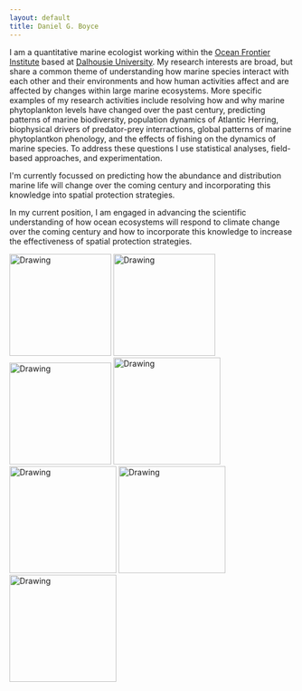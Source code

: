 ```yaml
---
layout: default
title: Daniel G. Boyce 
---
```


I am a quantitative marine ecologist working within the [Ocean Frontier Institute][ofi] based at [Dalhousie University][dalu]. My research interests are broad, but share a common theme of understanding how marine species interact with each other and their environments and how human activities affect and are affected by changes within large marine ecosystems. More specific examples of my research activities include resolving how and why marine phytoplankton levels have changed over the past century, predicting patterns of marine biodiversity, population dynamics of Atlantic Herring, biophysical drivers of predator-prey interractions, global patterns of marine phytoplantkon phenology, and the effects of fishing on the dynamics of marine species. To address these questions I use statistical analyses, field-based approaches, and experimentation.

I'm currently focussed on predicting how the abundance and distribution marine life will change over the coming century and incorporating this knowledge into spatial protection strategies.

In my current position, I am engaged in advancing the scientific understanding of how ocean ecosystems will respond to climate change over the coming century and how to incorporate this knowledge to increase the effectiveness of spatial protection strategies.

<img src="{{ site.baseurl }}/images/pic2w.jpg" alt="Drawing" style="height: 180px;"/> <img src="{{ site.baseurl }}/images/index3w.jpg" alt="Drawing" style="height: 180px;"/> <img src="{{ site.baseurl }}/images/pic5w.jpg" alt="Drawing" style="height: 180px;"/>
<img src="{{ site.baseurl }}/images/kielw.jpg" alt="Drawing" style="height: 189px;"/> <img src="{{ site.baseurl }}/images/IMG.175822w.jpg" alt="Drawing" style="height: 189px;"/> <img src="{{ site.baseurl }}/images/galapdivew.jpg" alt="Drawing" style="height: 189px;"/> <img src="{{ site.baseurl }}/images/IMG_71162w.jpg" alt="Drawing" style="height: 189px;"/>
 

[queensu]: http://queensu.ca/
[ofi]: http://oceanfrontierinstitute.com/
[dalu]: http://dal.ca/
[bio]: http://www.bio.gc.ca/index-en.php
[frank]: http://scholar.google.ca/citations?user=EhyO1TcAAAAJ
[leggett]: https://en.wikipedia.org/wiki/William_C._Leggett